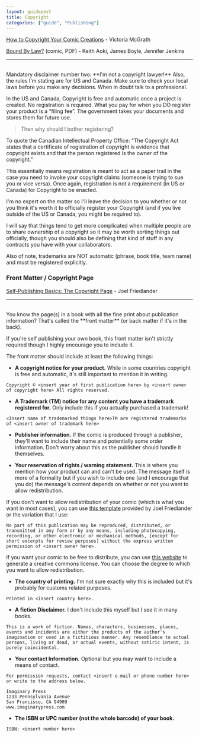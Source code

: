 ```yaml
---
layout: guidepost
title: Copyright
categories: ["guide", "Publishing"]
---
```


[How to Copyright Your Comic Creations](http://info.legalzoom.com/copyright-comic-creations-27168.html) - Victoria McGrath

[Bound By Law?](http://www.thepublicdomain.org/wp-content/uploads/2009/04/bound-by-law-duke-edition.pdf) (comic, PDF) - Keith Aoki, James Boyle, Jennifer Jenkins

<hr><br>
Mandatory disclaimer number two: **I'm not a copyright lawyer!** Also, the rules I'm stating are for US and Canada. Make sure to check your local laws before you make any decisions. When in doubt talk to a professional.

In the US and Canada, Copyright is free and automatic once a project is created. No registration is required. What you pay for when you DO register your product is a “filing fee”. The government takes your documents and stores them for future use.

> Then why should I bother registering?

To quote the Canadian Intellectual Property Office: "The Copyright Act states that a certificate of registration of copyright is evidence that copyright exists and that the person registered is the owner of the copyright."

This essentially means registration is meant to act as a paper trail in the case you need to invoke your copyright claims (someone is trying to sue you or vice versa). Once again, registration is not a requirement (in US or Canada) for Copyright to be enacted.

I'm no expert on the matter so I'll leave the decision to you whether or not you think it's worth it to officially register your Copyright (and if you live outside of the US or Canada, you might be required to).

I will say that things tend to get more complicated when multiple people are to share ownership of a copyright so it may be worth sorting things out officially, though you should also be defining that kind of stuff in any contracts you have with your collaborators.

Also of note, trademarks are NOT automatic (phrase, book title, team name) and must be registered explicitly.

### Front Matter / Copyright Page

[Self-Publishing Basics: The Copyright Page](https://www.thebookdesigner.com/2009/10/self-publishing-basics-the-copyright-page/) - Joel Friedlander

<hr><br>
You know the page(s) in a book with all the fine print about publication information? That's called the **front matter** (or back matter if it's in the back).

If you're self publishing your own book, this front matter isn't strictly required though I highly encourage you to include it.

The front matter should include at least the following things:

- **A copyright notice for your product.** While in some countries copyright is free and automatic, it's still important to mention it in writing.

```
Copyright © <insert year of first publication here> by <insert owner of copyright here> All rights reserved.
```

- **A Trademark (TM) notice for any content you have a trademark registered for.** Only include this if you actually purchased a trademark!

```
<Insert name of trademarked things here>TM are registered trademarks of <insert owner of trademark here>
```

- **Publisher information.** If the comic is produced through a publisher, they'll want to include their name and potentially some order information. Don't worry about this as the publisher should handle it themselves.

- **Your reservation of rights / warning statement.** This is where you mention how your product can and can't be used. The message itself is more of a formality but if you wish to include one (and I encourage that you do) the message's content depends on whether or not you want to allow redistribution.

If you don't want to allow redistribution of your comic (which is what you want in most cases), you can use [this template](https://www.thebookdesigner.com/2010/01/copyright-page-samples-you-can-copy-and-paste-into-your-book/) provided by Joel Friedlander or the variation that I use:

```
No part of this publication may be reproduced, distributed, or transmitted in any form or by any means, including photocopying, recording, or other electronic or mechanical methods, [except for short excerpts for review purposes] without the express written permission of <insert owner here>.
```

If you want your comic to be free to distribute, you can use [this website](https://creativecommons.org/choose/) to generate a creative commons license. You can choose the degree to which you want to allow redistribution.

- **The country of printing.** I'm not sure exactly why this is included but it's probably for customs related purposes.

```
Printed in <insert country here>.
```

- **A fiction Disclaimer.** I don't include this myself but I see it in many books.

```
This is a work of fiction. Names, characters, businesses, places, events and incidents are either the products of the author's imagination or used in a fictitious manner. Any resemblance to actual persons, living or dead, or actual events, without satiric intent, is purely coincidental.
```

- **Your contact Information.** Optional but you may want to include a means of contact.

```
For permission requests, contact <insert e-mail or phone number here> or write to the address below.

Imaginary Press
1233 Pennsylvania Avenue
San Francisco, CA 94909
www.imaginarypress.com
```

- **The ISBN or UPC number (not the whole barcode) of your book.**

```
ISBN: <insert number here>
```